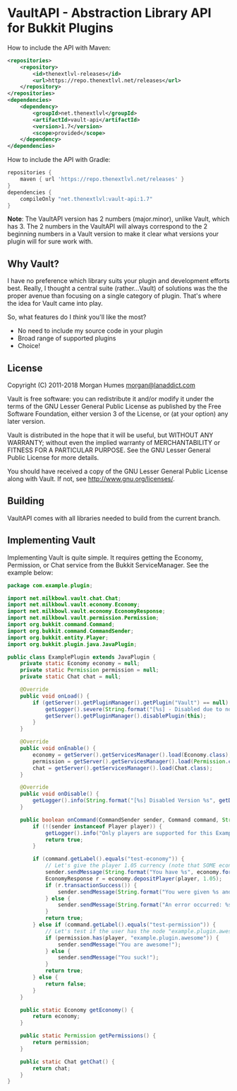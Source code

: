 # VaultAPI - Abstraction Library API for Bukkit Plugins

How to include the API with Maven:

```xml
<repositories>
    <repository>
        <id>thenextlvl-releases</id>
        <url>https://repo.thenextlvl.net/releases</url>
    </repository>
</repositories>
<dependencies>
    <dependency>
        <groupId>net.thenextlvl</groupId>
        <artifactId>vault-api</artifactId>
        <version>1.7</version>
        <scope>provided</scope>
    </dependency>
</dependencies>
```

How to include the API with Gradle:

```groovy
repositories {
    maven { url 'https://repo.thenextlvl.net/releases' }
}
dependencies {
    compileOnly "net.thenextlvl:vault-api:1.7"
}
```

**Note**: The VaultAPI version has 2 numbers (major.minor), unlike Vault, which has 3. The 2 numbers in the VaultAPI
will always correspond to the 2 beginning numbers in a Vault version to make it clear what versions your plugin will for
sure work with.

## Why Vault?

I have no preference which library suits your plugin and development efforts
best. Really, I thought a central suite (rather...Vault) of solutions was the
the proper avenue than focusing on a single category of plugin. That's where
the idea for Vault came into play.

So, what features do I _think_ you'll like the most?

* No need to include my source code in your plugin
* Broad range of supported plugins
* Choice!

## License

Copyright (C) 2011-2018 Morgan Humes <morgan@lanaddict.com>

Vault is free software: you can redistribute it and/or modify
it under the terms of the GNU Lesser General Public License as published by
the Free Software Foundation, either version 3 of the License, or
(at your option) any later version.

Vault is distributed in the hope that it will be useful,
but WITHOUT ANY WARRANTY; without even the implied warranty of
MERCHANTABILITY or FITNESS FOR A PARTICULAR PURPOSE. See the
GNU Lesser General Public License for more details.

You should have received a copy of the GNU Lesser General Public License
along with Vault. If not, see <http://www.gnu.org/licenses/>.

## Building

VaultAPI comes with all libraries needed to build from the current branch.

## Implementing Vault

Implementing Vault is quite simple. It requires getting the Economy, Permission, or Chat service from the Bukkit
ServiceManager. See the example below:

```java
package com.example.plugin;

import net.milkbowl.vault.chat.Chat;
import net.milkbowl.vault.economy.Economy;
import net.milkbowl.vault.economy.EconomyResponse;
import net.milkbowl.vault.permission.Permission;
import org.bukkit.command.Command;
import org.bukkit.command.CommandSender;
import org.bukkit.entity.Player;
import org.bukkit.plugin.java.JavaPlugin;

public class ExamplePlugin extends JavaPlugin {
    private static Economy economy = null;
    private static Permission permission = null;
    private static Chat chat = null;

    @Override
    public void onLoad() {
        if (getServer().getPluginManager().getPlugin("Vault") == null) {
            getLogger().severe(String.format("[%s] - Disabled due to no Vault dependency found!", getDescription().getName()));
            getServer().getPluginManager().disablePlugin(this);
        }
    }

    @Override
    public void onEnable() {
        economy = getServer().getServicesManager().load(Economy.class);
        permission = getServer().getServicesManager().load(Permission.class);
        chat = getServer().getServicesManager().load(Chat.class);
    }

    @Override
    public void onDisable() {
        getLogger().info(String.format("[%s] Disabled Version %s", getDescription().getName(), getDescription().getVersion()));
    }

    public boolean onCommand(CommandSender sender, Command command, String commandLabel, String[] args) {
        if (!(sender instanceof Player player)) {
            getLogger().info("Only players are supported for this Example Plugin, but you should not do this!!!");
            return true;
        }

        if (command.getLabel().equals("test-economy")) {
            // Let's give the player 1.05 currency (note that SOME economic plugins require rounding!)
            sender.sendMessage(String.format("You have %s", economy.format(economy.getBalance(player.getName()))));
            EconomyResponse r = economy.depositPlayer(player, 1.05);
            if (r.transactionSuccess()) {
                sender.sendMessage(String.format("You were given %s and now have %s", economy.format(r.amount), economy.format(r.balance)));
            } else {
                sender.sendMessage(String.format("An error occurred: %s", r.errorMessage));
            }
            return true;
        } else if (command.getLabel().equals("test-permission")) {
            // Let's test if the user has the node "example.plugin.awesome" to determine if they are awesome or just suck
            if (permission.has(player, "example.plugin.awesome")) {
                sender.sendMessage("You are awesome!");
            } else {
                sender.sendMessage("You suck!");
            }
            return true;
        } else {
            return false;
        }
    }

    public static Economy getEconomy() {
        return economy;
    }

    public static Permission getPermissions() {
        return permission;
    }

    public static Chat getChat() {
        return chat;
    }
}
```
